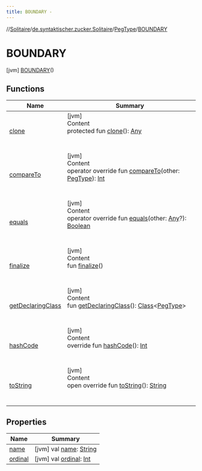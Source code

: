 ```yaml
---
title: BOUNDARY -
---
```

//[Solitaire](../../../index.md)/[de.syntaktischer.zucker.Solitaire](../../index.md)/[PegType](../index.md)/[BOUNDARY](index.md)



# BOUNDARY  
 [jvm] [BOUNDARY](index.md)()  
   


## Functions  
  
|  Name|  Summary| 
|---|---|
| <a name="kotlin/Enum/clone/#/PointingToDeclaration/"></a>[clone](index.md#%5Bkotlin%2FEnum%2Fclone%2F%23%2FPointingToDeclaration%2F%5D%2FFunctions%2F86918363)| <a name="kotlin/Enum/clone/#/PointingToDeclaration/"></a>[jvm]  <br>Content  <br>protected fun [clone](index.md#%5Bkotlin%2FEnum%2Fclone%2F%23%2FPointingToDeclaration%2F%5D%2FFunctions%2F86918363)(): [Any](https://kotlinlang.org/api/latest/jvm/stdlib/kotlin/-any/index.html)  <br><br><br>
| <a name="kotlin/Enum/compareTo/#de.syntaktischer.zucker.Solitaire.PegType/PointingToDeclaration/"></a>[compareTo](index.md#%5Bkotlin%2FEnum%2FcompareTo%2F%23de.syntaktischer.zucker.Solitaire.PegType%2FPointingToDeclaration%2F%5D%2FFunctions%2F86918363)| <a name="kotlin/Enum/compareTo/#de.syntaktischer.zucker.Solitaire.PegType/PointingToDeclaration/"></a>[jvm]  <br>Content  <br>operator override fun [compareTo](index.md#%5Bkotlin%2FEnum%2FcompareTo%2F%23de.syntaktischer.zucker.Solitaire.PegType%2FPointingToDeclaration%2F%5D%2FFunctions%2F86918363)(other: [PegType](../index.md)): [Int](https://kotlinlang.org/api/latest/jvm/stdlib/kotlin/-int/index.html)  <br><br><br>
| <a name="kotlin/Enum/equals/#kotlin.Any?/PointingToDeclaration/"></a>[equals](index.md#%5Bkotlin%2FEnum%2Fequals%2F%23kotlin.Any%3F%2FPointingToDeclaration%2F%5D%2FFunctions%2F86918363)| <a name="kotlin/Enum/equals/#kotlin.Any?/PointingToDeclaration/"></a>[jvm]  <br>Content  <br>operator override fun [equals](index.md#%5Bkotlin%2FEnum%2Fequals%2F%23kotlin.Any%3F%2FPointingToDeclaration%2F%5D%2FFunctions%2F86918363)(other: [Any](https://kotlinlang.org/api/latest/jvm/stdlib/kotlin/-any/index.html)?): [Boolean](https://kotlinlang.org/api/latest/jvm/stdlib/kotlin/-boolean/index.html)  <br><br><br>
| <a name="kotlin/Enum/finalize/#/PointingToDeclaration/"></a>[finalize](index.md#%5Bkotlin%2FEnum%2Ffinalize%2F%23%2FPointingToDeclaration%2F%5D%2FFunctions%2F86918363)| <a name="kotlin/Enum/finalize/#/PointingToDeclaration/"></a>[jvm]  <br>Content  <br>fun [finalize](index.md#%5Bkotlin%2FEnum%2Ffinalize%2F%23%2FPointingToDeclaration%2F%5D%2FFunctions%2F86918363)()  <br><br><br>
| <a name="kotlin/Enum/getDeclaringClass/#/PointingToDeclaration/"></a>[getDeclaringClass](index.md#%5Bkotlin%2FEnum%2FgetDeclaringClass%2F%23%2FPointingToDeclaration%2F%5D%2FFunctions%2F86918363)| <a name="kotlin/Enum/getDeclaringClass/#/PointingToDeclaration/"></a>[jvm]  <br>Content  <br>fun [getDeclaringClass](index.md#%5Bkotlin%2FEnum%2FgetDeclaringClass%2F%23%2FPointingToDeclaration%2F%5D%2FFunctions%2F86918363)(): [Class](https://docs.oracle.com/javase/8/docs/api/java/lang/Class.html)<[PegType](../index.md)>  <br><br><br>
| <a name="kotlin/Enum/hashCode/#/PointingToDeclaration/"></a>[hashCode](index.md#%5Bkotlin%2FEnum%2FhashCode%2F%23%2FPointingToDeclaration%2F%5D%2FFunctions%2F86918363)| <a name="kotlin/Enum/hashCode/#/PointingToDeclaration/"></a>[jvm]  <br>Content  <br>override fun [hashCode](index.md#%5Bkotlin%2FEnum%2FhashCode%2F%23%2FPointingToDeclaration%2F%5D%2FFunctions%2F86918363)(): [Int](https://kotlinlang.org/api/latest/jvm/stdlib/kotlin/-int/index.html)  <br><br><br>
| <a name="kotlin/Enum/toString/#/PointingToDeclaration/"></a>[toString](index.md#%5Bkotlin%2FEnum%2FtoString%2F%23%2FPointingToDeclaration%2F%5D%2FFunctions%2F86918363)| <a name="kotlin/Enum/toString/#/PointingToDeclaration/"></a>[jvm]  <br>Content  <br>open override fun [toString](index.md#%5Bkotlin%2FEnum%2FtoString%2F%23%2FPointingToDeclaration%2F%5D%2FFunctions%2F86918363)(): [String](https://kotlinlang.org/api/latest/jvm/stdlib/kotlin/-string/index.html)  <br><br><br>


## Properties  
  
|  Name|  Summary| 
|---|---|
| <a name="de.syntaktischer.zucker.Solitaire/PegType.BOUNDARY/name/#/PointingToDeclaration/"></a>[name](name.md)| <a name="de.syntaktischer.zucker.Solitaire/PegType.BOUNDARY/name/#/PointingToDeclaration/"></a> [jvm] val [name](name.md): [String](https://kotlinlang.org/api/latest/jvm/stdlib/kotlin/-string/index.html)   <br>
| <a name="de.syntaktischer.zucker.Solitaire/PegType.BOUNDARY/ordinal/#/PointingToDeclaration/"></a>[ordinal](ordinal.md)| <a name="de.syntaktischer.zucker.Solitaire/PegType.BOUNDARY/ordinal/#/PointingToDeclaration/"></a> [jvm] val [ordinal](ordinal.md): [Int](https://kotlinlang.org/api/latest/jvm/stdlib/kotlin/-int/index.html)   <br>

